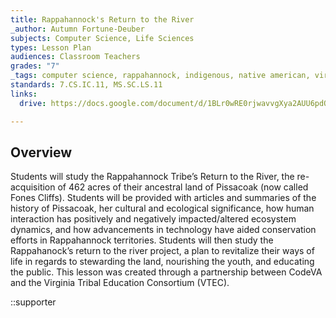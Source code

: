 ```yaml
---
title: Rappahannock's Return to the River
_author: Autumn Fortune-Deuber
subjects: Computer Science, Life Sciences
types: Lesson Plan
audiences: Classroom Teachers
grades: "7"
_tags: computer science, rappahannock, indigenous, native american, virginia studies
standards: 7.CS.IC.11, MS.SC.LS.11
links:
  drive: https://docs.google.com/document/d/1BLr0wRE0rjwavvgXya2AUU6pdQ0bQDpEZsaETXnnh4E/edit?usp=drive_link

---
```


## Overview

Students will study the Rappahannock Tribe’s Return to the River, the re-acquisition of 462 acres of their ancestral land of Pissacoak (now called Fones Cliffs). Students will be provided with articles and summaries of the history of Pissacoak, her cultural and ecological significance, how human interaction has positively and negatively impacted/altered ecosystem dynamics, and how advancements in technology have aided conservation efforts in Rappahannock territories. Students will then study the Rappahanock’s return to the river project,  a plan to revitalize their ways of life in regards to stewarding the land, nourishing the youth, and educating the public. This lesson was created through a partnership between CodeVA and the Virginia Tribal Education Consortium (VTEC). 

::supporter